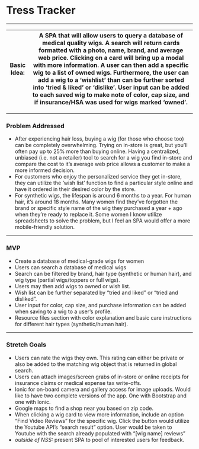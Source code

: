 # Tress Tracker

-----

| Basic Idea:  | A SPA that will allow users to query a database of medical quality wigs. A search will return cards formatted with a photo, name, brand, and average web price. Clicking on a card will bring up a modal with more information. A user can then add a specific wig to a list of owned wigs. Furthermore, the user can add a wig to a ‘wishlist’ than can be further sorted into ‘tried & liked’ or ‘dislike’. User input can be added to each saved wig to make note of color, cap size, and if insurance/HSA was used for wigs marked ‘owned’.  |
| ------ | ------ |

-----

### Problem Addressed
* After experiencing hair loss, buying a wig (for those who choose too) can be completely overwhelming. Trying on in-store is great, but you’ll often pay up to 25% more than buying online. Having a centralized, unbiased (i.e. not a retailer) tool to search for a wig you find in-store and compare the cost to it’s average web price allows a customer to make a more informed decision.
*  For customers who enjoy the personalized service they get in-store, they can utilize the ‘wish list’ function to find a particular style online and have it ordered in their desired color by the store.  
*  For synthetic wigs, the lifespan is around 6 months to a year. For human hair, it’s around 18 months. Many women find they’ve forgotten the brand or specific style name of the wig they purchased a year + ago when they’re ready to replace it. Some women I know utilize spreadsheets to solve the problem, but I feel an SPA would offer a more mobile-friendly solution.

----
### MVP
* Create a database of medical-grade wigs for women
* Users can search a database of medical wigs
* Search can be filtered by brand, hair type (synthetic or human hair), and wig type (partial wigs/toppers or full wigs).
* Users may then add wigs to owned or wish list.
* Wish list can be further separated by “tried and liked” or “tried and disliked”.
* User input for color, cap size, and purchase information can be added when saving to a wig to a user’s profile.
* Resource files section with color explanation and basic care instructions for different hair types (synthetic/human hair).

-----
### Stretch Goals
* Users can rate the wigs they own. This rating can either be private or also be added to the matching wig object that is returned in global search.
* Users can attach images/screen grabs of in-store or online receipts for insurance claims or medical expense tax write-offs.
* Ionic for on-board camera and gallery access for image uploads. Would like to have two complete versions of the app. One with Bootstrap and one with Ionic.
* Google maps to find a shop near you based on zip code.
* When clicking a wig card to view more information, include an option “Find Video Reviews” for the specific wig. Click the button would utilize the Youtube API’s “search result” option. User would be taken to Youtube with the search already populated with “[wig name] reviews”
* *outside of NSS:* present SPA to pool of interested users for feedback.
